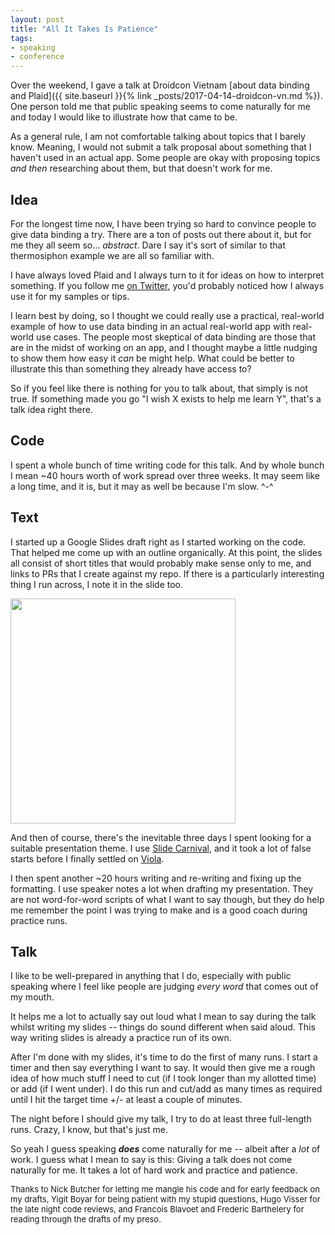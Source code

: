 ```yaml
---
layout: post
title: "All It Takes Is Patience"
tags:
- speaking
- conference
---
```

Over the weekend, I gave a talk at Droidcon Vietnam [about data binding and Plaid]({{ site.baseurl }}{% link _posts/2017-04-14-droidcon-vn.md %}). One person told me that public speaking seems to come naturally for me and today I would like to illustrate how that came to be.

As a general rule, I am not comfortable talking about topics that I barely know. Meaning, I would not submit a talk proposal about something that I haven't used in an actual app. Some people are okay with proposing topics _and then_ researching about them, but that doesn't work for me.

## Idea

For the longest time now, I have been trying so hard to convince people to give data binding a try. There are a ton of posts out there about it, but for me they all seem so... _abstract_. Dare I say it's sort of similar to that thermosiphon example we are all so familiar with.

I have always loved Plaid and I always turn to it for ideas on how to interpret something. If you follow me [on Twitter](https://www.twitter.com/zarahjutz), you'd probably noticed how I always use it for my samples or tips.

I learn best by doing, so I thought we could really use a practical, real-world example of how to use data binding in an actual real-world app with real-world use cases. The people most skeptical of data binding are those that are in the midst of working on an app, and I thought maybe a little nudging to show them how easy it _can_ be might help. What could be better to illustrate this than something they already have access to?

So if you feel like there is nothing for you to talk about, that simply is not true. If something made you go "I wish X exists to help me learn Y", that's a talk idea right there.

## Code

I spent a whole bunch of time writing code for this talk. And by whole bunch I mean ~40 hours worth of work spread over three weeks. It may seem like a long time, and it is, but it may as well be because I'm slow. ^-^

## Text

I started up a Google Slides draft right as I started working on the code. That helped me come up with an outline organically. At this point, the slides all consist of short titles that would probably make sense only to me, and links to PRs that I create against my repo. If there is a particularly interesting thing I run across, I note it in the slide too.

<a href="url"><img src="{{ site.baseurl }}/assets/slides_draft.png" align="center" height="360" ></a>

And then of course, there's the inevitable three days I spent looking for a suitable presentation theme. I use [Slide Carnival](http://www.slidescarnival.com/), and it took a lot of false starts before I finally settled on [Viola](http://www.slidescarnival.com/viola-free-presentation-template/414). 

I then spent another ~20 hours writing and re-writing and fixing up the formatting. I use speaker notes a lot when drafting my presentation. They are not word-for-word scripts of what I want to say though, but they do help me remember the point I was trying to make and is a good coach during practice runs.

## Talk

I like to be well-prepared in anything that I do, especially with public speaking where I feel like people are judging _every word_ that comes out of my mouth.

It helps me a lot to actually say out loud what I mean to say during the talk whilst writing my slides -- things do sound different when said aloud. This way writing slides is already a practice run of its own.

After I'm done with my slides, it's time to do the first of many runs. I start a timer and then say everything I want to say. It would then give me a rough idea of how much stuff I need to cut (if I took longer than my allotted time) or add (if I went under). I do this run and cut/add as many times as required until I hit the target time +/- at least a couple of minutes.

The night before I should give my talk, I try to do at least three full-length runs. Crazy, I know, but that's just me.

So yeah I guess speaking **_does_** come naturally for me -- albeit after a _lot_ of work. I guess what I mean to say is this: Giving a talk does not come naturally for me. It takes a lot of hard work and practice and patience.

<span style="font-size: small;">Thanks to Nick Butcher for letting me mangle his code and for early feedback on my drafts, Yigit Boyar for being patient with my stupid questions, Hugo Visser for the late night code reviews, and Francois Blavoet and Frederic Barthelery for reading through the drafts of my preso.</span>